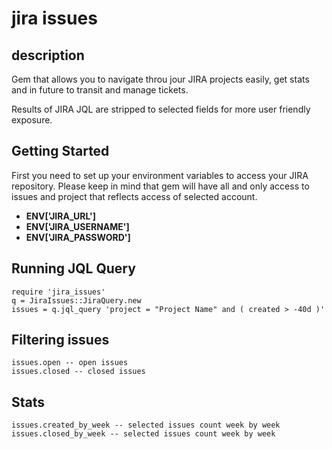 jira issues
===========

## description

Gem that allows you to navigate throu jour JIRA projects easily, get stats and in future to transit and manage tickets. 

Results of JIRA JQL are stripped to selected fields for more user friendly exposure. 

## Getting Started

First you need to set up your environment variables to access your JIRA repository. 
Please keep in mind that gem will have all and only access to issues and project that reflects access of selected account. 

- **ENV['JIRA_URL']**
- **ENV['JIRA_USERNAME']**
- **ENV['JIRA_PASSWORD']**  

## Running JQL Query

```
require 'jira_issues'
q = JiraIssues::JiraQuery.new
issues = q.jql_query 'project = "Project Name" and ( created > -40d )'
```

## Filtering issues
```
issues.open -- open issues
issues.closed -- closed issues
```

## Stats
```
issues.created_by_week -- selected issues count week by week
issues.closed_by_week -- selected issues count week by week
```
